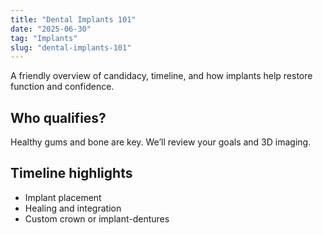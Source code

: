 ```yaml
---
title: "Dental Implants 101"
date: "2025-06-30"
tag: "Implants"
slug: "dental-implants-101"
---
```


A friendly overview of candidacy, timeline, and how implants help restore function and confidence.

## Who qualifies?
Healthy gums and bone are key. We’ll review your goals and 3D imaging.

## Timeline highlights
- Implant placement
- Healing and integration
- Custom crown or implant-dentures

